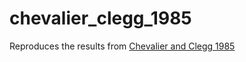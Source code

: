 # chevalier_clegg_1985
Reproduces the results from [Chevalier and Clegg 1985](http://adsabs.harvard.edu/abs/1985Natur.317...44C)
